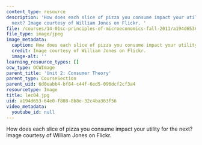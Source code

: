```yaml
---
content_type: resource
description: 'How does each slice of pizza you consume impact your utility for the
  next? Image courtesy of William Jones on Flickr. '
file: /courses/14-01sc-principles-of-microeconomics-fall-2011/a194d65364e0f8088b8e32c4ba363f56_lec04.jpg
file_type: image/jpeg
image_metadata:
  caption: How does each slice of pizza you consume impact your utility for the next?
  credit: Image courtesy of William Jones on Flickr.
  image-alt: ''
learning_resource_types: []
ocw_type: OCWImage
parent_title: 'Unit 2: Consumer Theory'
parent_type: CourseSection
parent_uid: 6d0eabb4-bf84-c44f-6ed5-096dcf2cf3a4
resourcetype: Image
title: lec04.jpg
uid: a194d653-64e0-f808-8b8e-32c4ba363f56
video_metadata:
  youtube_id: null
---
```

How does each slice of pizza you consume impact your utility for the next? Image courtesy of William Jones on Flickr. 


